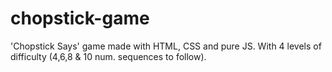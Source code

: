 # chopstick-game
'Chopstick Says' game made with HTML, CSS and pure JS. With 4 levels of difficulty (4,6,8 &amp; 10 num. sequences to follow).
